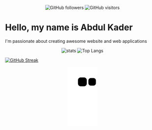 <div align=center>
  
![GitHub followers](https://img.shields.io/github/followers/abdulkader?logo=github) 
![GitHub visitors](https://visitor-badge-reloaded.herokuapp.com/badge?page_id=abdulkader.visitor.badge.reloaded&logo=github)

</div>

# Hello, my name is Abdul Kader

I'm passionate about creating awesome website and web applications

<div align=center>

![stats](https://github-readme-stats.vercel.app/api?username=abdulkader&include_all_commits=true&show_icons=true&theme=prussian&count_private=true&cache_seconds=5)
![Top Langs](https://github-readme-stats.vercel.app/api/top-langs/?username=abdulkader&theme=prussian&layout=compact)

</div>

[![GitHub Streak](https://github-readme-streak-stats.herokuapp.com?user=abdulkader&theme=dark&hide_border=true&date_format=M%20j%5B%2C%20Y%5D)](https://git.io/streak-stats)
<p align=center><img align="center" src="https://raw.githubusercontent.com/abdulkader/abdulkader/output/github-contribution-grid.svg" /></p>